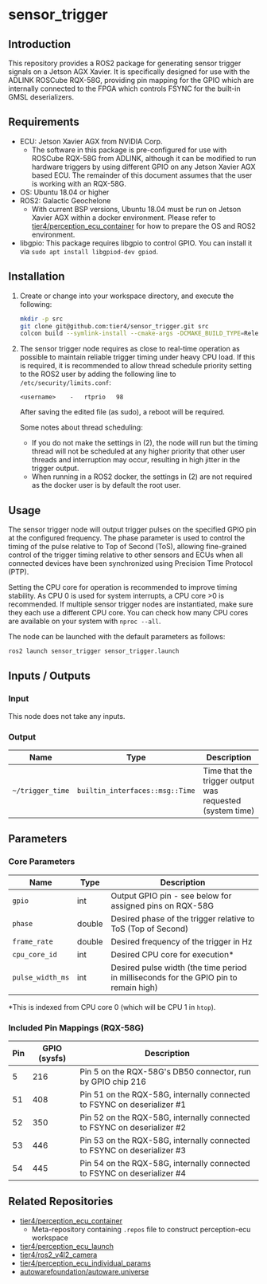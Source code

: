 # sensor_trigger

## Introduction

This repository provides a ROS2 package for generating sensor trigger signals on a Jetson AGX Xavier. It is specifically designed for use with the ADLINK ROSCube RQX-58G, providing pin mapping for the GPIO which are internally connected to the FPGA which controls FSYNC for the built-in GMSL deserializers.

## Requirements

- ECU: Jetson Xavier AGX from NVIDIA Corp.
  - The software in this package is pre-configured for use with ROSCube RQX-58G from ADLINK, although it can be modified to run hardware triggers by using different GPIO on any Jetson Xavier AGX based ECU. The remainder of this document assumes that the user is working with an RQX-58G.
- OS: Ubuntu 18.04 or higher
- ROS2: Galactic Geochelone
  - With current BSP versions, Ubuntu 18.04 must be run on Jetson Xavier AGX within a docker environment. Please refer to [tier4/perception_ecu_container](https://github.com/tier4/perception_ecu_container) for how to prepare the OS and ROS2 environment.
- libgpio: This package requires libgpio to control GPIO. You can install it via `sudo apt install libgpiod-dev gpiod`.

## Installation

1.  Create or change into your workspace directory, and execute the following:

    ```bash
    mkdir -p src
    git clone git@github.com:tier4/sensor_trigger.git src
    colcon build --symlink-install --cmake-args -DCMAKE_BUILD_TYPE=Release --packages-up-to sensor_trigger
    ```

2.  The sensor trigger node requires as close to real-time operation as possible to maintain reliable trigger timing under heavy CPU load. If this is required, it is recommended to allow thread schedule priority setting to the ROS2 user by adding the following line to `/etc/security/limits.conf`:

    ```
    <username>    -   rtprio   98
    ```

    After saving the edited file (as sudo), a reboot will be required.

    Some notes about thread scheduling:
    - If you do not make the settings in (2), the node will run but the timing thread will not be scheduled at any higher priority that other user threads and interruption may occur, resulting in high jitter in the trigger output.
    - When running in a ROS2 docker, the settings in (2) are not required as the docker user is by default the root user.

## Usage

The sensor trigger node will output trigger pulses on the specified GPIO pin at the configured frequency.
The phase parameter is used to control the timing of the pulse relative to Top of Second (ToS), allowing fine-grained control of the trigger timing relative to other sensors and ECUs when all connected devices have been synchronized using Precision Time Protocol (PTP).

Setting the CPU core for operation is recommended to improve timing stability. As CPU 0 is used for system interrupts, a CPU core >0 is recommended. If multiple sensor trigger nodes are instantiated, make sure they each use a different CPU core. You can check how many CPU cores are available on your system with `nproc --all`.

The node can be launched with the default parameters as follows:

```bash
ros2 launch sensor_trigger sensor_trigger.launch
```

## Inputs / Outputs

### Input

This node does not take any inputs.

### Output

| Name             | Type                            | Description                                              |
| ---------------- | ------------------------------- | -------------------------------------------------------- |
| `~/trigger_time` | `builtin_interfaces::msg::Time` | Time that the trigger output was requested (system time) |

## Parameters

### Core Parameters

| Name          | Type   | Description                                                  |
| ------------- | ------ | ------------------------------------------------------------ |
| `gpio`        | int    | Output GPIO pin - see below for assigned pins on RQX-58G     |
| `phase`       | double | Desired phase of the trigger relative to ToS (Top of Second) |
| `frame_rate`  | double | Desired frequency of the trigger in Hz                       |
| `cpu_core_id` | int    | Desired CPU core for execution\*                             |
| `pulse_width_ms` | int | Desired pulse width (the time period in milliseconds for the GPIO pin to remain high) |

\*This is indexed from CPU core 0 (which will be CPU 1 in `htop`).

### Included Pin Mappings (RQX-58G)

| Pin | GPIO (sysfs) | Description                                                             |
| --- | ------------ | ----------------------------------------------------------------------- |
| 5   | 216          | Pin 5 on the RQX-58G's DB50 connector, run by GPIO chip 216             |
| 51  | 408          | Pin 51 on the RQX-58G, internally connected to FSYNC on deserializer #1 |
| 52  | 350          | Pin 52 on the RQX-58G, internally connected to FSYNC on deserializer #2 |
| 53  | 446          | Pin 53 on the RQX-58G, internally connected to FSYNC on deserializer #3 |
| 54  | 445          | Pin 54 on the RQX-58G, internally connected to FSYNC on deserializer #4 |

## Related Repositories

- [tier4/perception_ecu_container](https://github.com/tier4/perception_ecu_container)
  - Meta-repository containing `.repos` file to construct perception-ecu workspace
- [tier4/perception_ecu_launch](https://github.com/tier4/perception_ecu_launch.git)
- [tier4/ros2_v4l2_camera](https://github.com/tier4/ros2_v4l2_camera.git)
- [tier4/perception_ecu_individual_params](https://github.com/tier4/perception_ecu_individual_params)
- [autowarefoundation/autoware.universe](https://github.com/autowarefoundation/autoware.universe.git)
